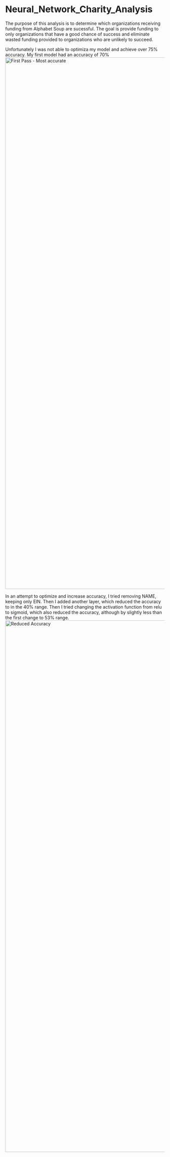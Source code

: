 # Neural_Network_Charity_Analysis

The purpose of this analysis is to determine which organizations receiving funding from Alphabet Soup are sucessful. The goal is provide funding to only organizations that have a good chance of success and eliminate wasted funding provided to organizations who are unlikely to succeed. 



Unfortunately I was not able to optimiza my model and achieve over 75% accuracy. My first model had an accuracy of 70% <img width="1680" alt="First Pass - Most accurate " src="https://user-images.githubusercontent.com/97544078/177423631-4e0ef3ee-af2d-4a4d-88f6-c51c02dd41c6.png">

In an attempt to optimize and increase accuracy, I tried removing NAME, keeping only EIN. Then I added another layer, which reduced the accuracy to in the 40% range. Then I tried changing the activation function from relu to sigmoid, which also reduced the accuracy, although by slightly less than the first change to 53% range. <img width="1680" alt="Reduced Accuracy " src="https://user-images.githubusercontent.com/97544078/177423260-b86859b8-8647-4dfe-9c08-fe6667878aa0.png">
